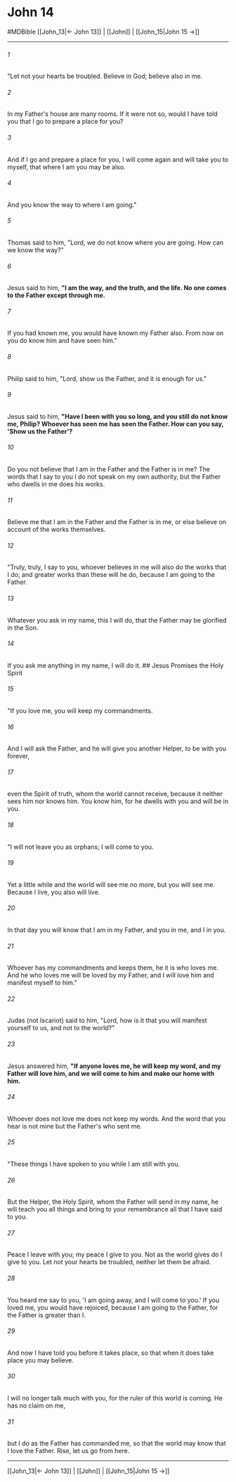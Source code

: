 # John 14
#MDBible
[[John_13|← John 13]] | [[John]] | [[John_15|John 15 →]]

***

###### 1 

"Let not your hearts be troubled. Believe in God; believe also in me. 

###### 2 

In my Father's house are many rooms. If it were not so, would I have told you that I go to prepare a place for you? 

###### 3 

And if I go and prepare a place for you, I will come again and will take you to myself, that where I am you may be also. 

###### 4 

And you know the way to where I am going." 

###### 5 

Thomas said to him, "Lord, we do not know where you are going. How can we know the way?" 

###### 6 

Jesus said to him, **"I am the way, and the truth, and the life. No one comes to the Father except through me.** 

###### 7 

If you had known me, you would have known my Father also. From now on you do know him and have seen him." 

###### 8 

Philip said to him, "Lord, show us the Father, and it is enough for us." 

###### 9 

Jesus said to him, **"Have I been with you so long, and you still do not know me, Philip? Whoever has seen me has seen the Father. How can you say, 'Show us the Father'?** 

###### 10 

Do you not believe that I am in the Father and the Father is in me? The words that I say to you I do not speak on my own authority, but the Father who dwells in me does his works. 

###### 11 

Believe me that I am in the Father and the Father is in me, or else believe on account of the works themselves. 

###### 12 

"Truly, truly, I say to you, whoever believes in me will also do the works that I do; and greater works than these will he do, because I am going to the Father. 

###### 13 

Whatever you ask in my name, this I will do, that the Father may be glorified in the Son. 

###### 14 

If you ask me anything in my name, I will do it. ## Jesus Promises the Holy Spirit 

###### 15 

"If you love me, you will keep my commandments. 

###### 16 

And I will ask the Father, and he will give you another Helper, to be with you forever, 

###### 17 

even the Spirit of truth, whom the world cannot receive, because it neither sees him nor knows him. You know him, for he dwells with you and will be in you. 

###### 18 

"I will not leave you as orphans; I will come to you. 

###### 19 

Yet a little while and the world will see me no more, but you will see me. Because I live, you also will live. 

###### 20 

In that day you will know that I am in my Father, and you in me, and I in you. 

###### 21 

Whoever has my commandments and keeps them, he it is who loves me. And he who loves me will be loved by my Father, and I will love him and manifest myself to him." 

###### 22 

Judas (not Iscariot) said to him, "Lord, how is it that you will manifest yourself to us, and not to the world?" 

###### 23 

Jesus answered him, **"If anyone loves me, he will keep my word, and my Father will love him, and we will come to him and make our home with him.** 

###### 24 

Whoever does not love me does not keep my words. And the word that you hear is not mine but the Father's who sent me. 

###### 25 

"These things I have spoken to you while I am still with you. 

###### 26 

But the Helper, the Holy Spirit, whom the Father will send in my name, he will teach you all things and bring to your remembrance all that I have said to you. 

###### 27 

Peace I leave with you; my peace I give to you. Not as the world gives do I give to you. Let not your hearts be troubled, neither let them be afraid. 

###### 28 

You heard me say to you, 'I am going away, and I will come to you.' If you loved me, you would have rejoiced, because I am going to the Father, for the Father is greater than I. 

###### 29 

And now I have told you before it takes place, so that when it does take place you may believe. 

###### 30 

I will no longer talk much with you, for the ruler of this world is coming. He has no claim on me, 

###### 31 

but I do as the Father has commanded me, so that the world may know that I love the Father. Rise, let us go from here. 

***

[[John_13|← John 13]] | [[John]] | [[John_15|John 15 →]]
